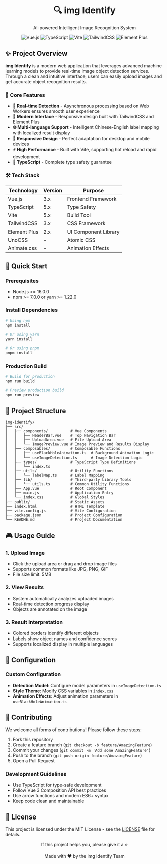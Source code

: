 <div align="center">
  <h1>🔍 img Identify</h1>
  <p>AI-powered Intelligent Image Recognition System</p>

<img src="https://img.shields.io/badge/Vue.js-3.x-4FC08D?style=for-the-badge&logo=vue.js&logoColor=white" alt="Vue.js">
  <img src="https://img.shields.io/badge/TypeScript-5.x-3178C6?style=for-the-badge&logo=typescript&logoColor=white" alt="TypeScript">
  <img src="https://img.shields.io/badge/Vite-5.x-646CFF?style=for-the-badge&logo=vite&logoColor=white" alt="Vite">
  <img src="https://img.shields.io/badge/TailwindCSS-3.x-06B6D4?style=for-the-badge&logo=tailwindcss&logoColor=white" alt="TailwindCSS">
  <img src="https://img.shields.io/badge/Element_Plus-2.x-409EFF?style=for-the-badge&logo=element&logoColor=white" alt="Element Plus">
</div>

## ✨ Project Overview

**img Identify** is a modern web application that leverages advanced machine learning models to provide real-time image object detection services. Through a clean and intuitive interface, users can easily upload images and get accurate object recognition results.

### 🎯 Core Features

- **🚀 Real-time Detection** - Asynchronous processing based on Web Workers ensures smooth user experience
- **🎨 Modern Interface** - Responsive design built with TailwindCSS and Element Plus
- **🌐 Multi-language Support** - Intelligent Chinese-English label mapping with localized result display
- **📱 Responsive Design** - Perfect adaptation for desktop and mobile devices
- **⚡ High Performance** - Built with Vite, supporting hot reload and rapid development
- **🔧 TypeScript** - Complete type safety guarantee

### 🛠️ Tech Stack

| Technology   | Version | Purpose           |
| ------------ | ------- | ----------------- |
| Vue.js       | 3.x     | Frontend Framework|
| TypeScript   | 5.x     | Type Safety       |
| Vite         | 5.x     | Build Tool        |
| TailwindCSS  | 3.x     | CSS Framework     |
| Element Plus | 2.x     | UI Component Library|
| UnoCSS       | -       | Atomic CSS        |
| Animate.css  | -       | Animation Effects |

## 🚀 Quick Start

### Prerequisites

- Node.js >= 16.0.0
- npm >= 7.0.0 or yarn >= 1.22.0

### Install Dependencies

```bash
# Using npm
npm install

# Or using yarn
yarn install

# Or using pnpm
pnpm install
```

### Production Build

```bash
# Build for production
npm run build

# Preview production build
npm run preview
```

## 📁 Project Structure

```
img-identify/
├── src/
│   ├── components/          # Vue Components
│   │   ├── HeaderBar.vue    # Top Navigation Bar
│   │   ├── UploadArea.vue   # File Upload Area
│   │   └── ImagePreview.vue # Image Preview and Results Display
│   ├── composables/         # Composable Functions
│   │   ├── useBlackHoleAnimation.ts  # Background Animation Logic
│   │   └── useImageDetection.ts      # Image Detection Logic
│   ├── types/               # TypeScript Type Definitions
│   │   └── index.ts
│   ├── utils/               # Utility Functions
│   │   └── labelMap.ts      # Label Mapping
│   ├── lib/                 # Third-party Library Tools
│   │   └── utils.ts         # Common Utility Functions
│   ├── App.vue              # Root Component
│   ├── main.js              # Application Entry
│   └── index.css            # Global Styles
├── public/                  # Static Assets
├── index.html               # HTML Template
├── vite.config.js           # Vite Configuration
├── package.json             # Project Configuration
└── README.md                # Project Documentation
```

## 🎮 Usage Guide

### 1. Upload Image

- Click the upload area or drag and drop image files
- Supports common formats like JPG, PNG, GIF
- File size limit: 5MB

### 2. View Results

- System automatically analyzes uploaded images
- Real-time detection progress display
- Objects are annotated on the image

### 3. Result Interpretation

- Colored borders identify different objects
- Labels show object names and confidence scores
- Supports localized display in multiple languages

## 🔧 Configuration

### Custom Configuration

- **Detection Model**: Configure model parameters in `useImageDetection.ts`
- **Style Theme**: Modify CSS variables in `index.css`
- **Animation Effects**: Adjust animation parameters in `useBlackHoleAnimation.ts`

## 🤝 Contributing

We welcome all forms of contributions! Please follow these steps:

1. Fork this repository
2. Create a feature branch (`git checkout -b feature/AmazingFeature`)
3. Commit your changes (`git commit -m 'Add some AmazingFeature'`)
4. Push to the branch (`git push origin feature/AmazingFeature`)
5. Open a Pull Request

### Development Guidelines

- Use TypeScript for type-safe development
- Follow Vue 3 Composition API best practices
- Use arrow functions and modern ES6+ syntax
- Keep code clean and maintainable

## 📄 License

This project is licensed under the MIT License - see the [LICENSE](LICENSE) file for details.

<div align="center">
  <p>If this project helps you, please give it a ⭐️</p>
  <p>Made with ❤️ by the img Identify Team</p>
</div>
